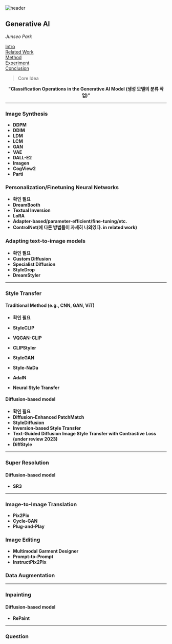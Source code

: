 ![header](https://capsule-render.vercel.app/api?type=waving&color=auto&height=80&section=header&text=Welcome%20Paper%20Review&fontSize=50)


## Generative AI
*Junseo Park*

[Intro](#intro)</br>
[Related Work](#related-work)</br>
[Method](#method)</br>
[Experiment](#experiment)</br>
[Conclusion](#conclusion)</br>

> Core Idea
<div align=center>
<strong>"Classification Operations in the Generative AI Model (생성 모델의 분류 작업)"</strong></br>
</div>

***
### <strong>Image Synthesis<strong>
- DDPM
- DDIM
- LDM
- LCM
- GAN
- VAE
- DALL-E2
- Imagen
- CogView2
- Parti

### <strong>Personalization/Finetuning Neural Networks</strong>
- 확인 필요
- DreamBooth
- Textual Inversion
- LoRA
- Adapter-based/parameter-efficient/fine-tuning/etc.
- ControlNet(에 다른 방법들이 자세히 나와있다. in related work)

### Adapting text-to-image models
- 확인 필요
- Custom Diffusion
- Specialist Diffusion
- StyleDrop
- DreamStyler

***

### <strong>Style Transfer</strong>
#### Traditional Method (e.g., CNN, GAN, ViT)
- 확인 필요
- StyleCLIP
- VQGAN-CLIP
- CLIPStyler
- StyleGAN
- Style-NaDa

- AdaIN
- Neural Style Transfer

#### Diffusion-based model
- 확인 필요
- Diffusion-Enhanced PatchMatch
- StyleDiffusion
- Inversion-based Style Transfer
- Text-Guided Diffusion Image Style Transfer with Contrastive Loss (under review 2023)
- DiffStyle

***

### <strong>Super Resolution</strong>
#### Diffusion-based model
- SR3


***
### <strong>Image-to-Image Translation</strong>
- Pix2Pix
- Cycle-GAN
- Plug-and-Play

### <strong>Image Editing</strong>
- Multimodal Garment Designer
- Prompt-to-Prompt
- InstructPix2Pix

### <strong>Data Augmentation</strong>


***

### <strong>Inpainting</strong>
#### Diffusion-based model
- RePaint

***

### <strong>Question</strong>


